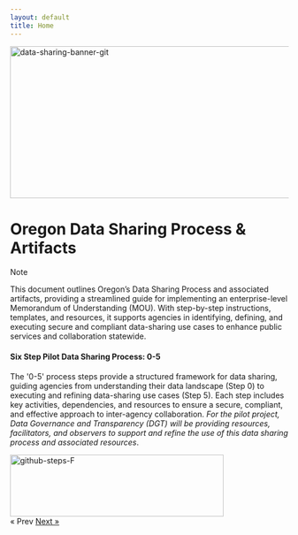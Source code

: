 ```yaml
---
layout: default
title: Home
---
```


<img width="1000" height="275" alt="data-sharing-banner-git" src="https://github.com/user-attachments/assets/0ff14e02-ae82-4432-b32b-a6b18619dd4f" />

# Oregon Data Sharing Process & Artifacts

> [!NOTE]
> This document outlines Oregon’s Data Sharing Process and associated artifacts, providing a streamlined guide for implementing an enterprise-level Memorandum of Understanding (MOU). With step-by-step instructions, templates, and resources, it supports agencies in identifying, defining, and executing secure and compliant data-sharing use cases to enhance public services and collaboration statewide.  


#### Six Step Pilot Data Sharing Process: 0-5
The '0-5' process steps provide a structured framework for data sharing, guiding agencies from understanding their data landscape (Step 0) to executing and refining data-sharing use cases (Step 5). Each step includes key activities, dependencies, and resources to ensure a secure, compliant, and effective approach to inter-agency collaboration. <i> For the pilot project, Data Governance and Transparency (DGT) will be providing resources, facilitators, and observers to support and refine the use of this data sharing process and associated resources</i>. 

<img width="386" height="112" alt="github-steps-F" src="https://github.com/user-attachments/assets/b7cbe81e-0306-486c-bfb8-a4baf32f8f7c" />

<!-- Pagination -->
<div class="pagination">
  <span class="pagination-item older">&laquo; Prev</span>
  <a class="pagination-item newer" href="{{ site.baseurl }}/understand">Next &raquo;</a>
</div>
